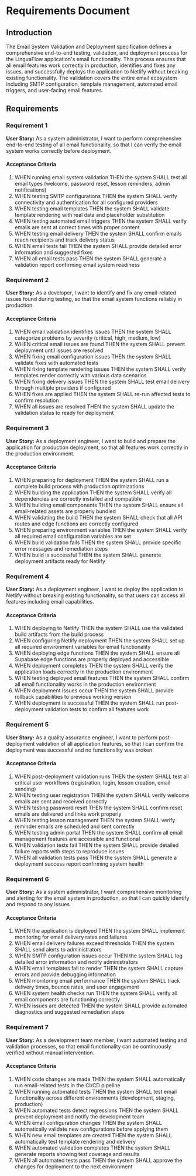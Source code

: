 # Requirements Document

## Introduction

The Email System Validation and Deployment specification defines a comprehensive end-to-end testing, validation, and deployment process for the LinguaFlow application's email functionality. This process ensures that all email features work correctly in production, identifies and fixes any issues, and successfully deploys the application to Netlify without breaking existing functionality. The validation covers the entire email ecosystem including SMTP configuration, template management, automated email triggers, and user-facing email features.

## Requirements

### Requirement 1

**User Story:** As a system administrator, I want to perform comprehensive end-to-end testing of all email functionality, so that I can verify the email system works correctly before deployment.

#### Acceptance Criteria

1. WHEN running email system validation THEN the system SHALL test all email types (welcome, password reset, lesson reminders, admin notifications)
2. WHEN testing SMTP configurations THEN the system SHALL verify connectivity and authentication for all configured providers
3. WHEN testing email templates THEN the system SHALL validate template rendering with real data and placeholder substitution
4. WHEN testing automated email triggers THEN the system SHALL verify emails are sent at correct times with proper content
5. WHEN testing email delivery THEN the system SHALL confirm emails reach recipients and track delivery status
6. WHEN email tests fail THEN the system SHALL provide detailed error information and suggested fixes
7. WHEN all email tests pass THEN the system SHALL generate a validation report confirming email system readiness

### Requirement 2

**User Story:** As a developer, I want to identify and fix any email-related issues found during testing, so that the email system functions reliably in production.

#### Acceptance Criteria

1. WHEN email validation identifies issues THEN the system SHALL categorize problems by severity (critical, high, medium, low)
2. WHEN critical email issues are found THEN the system SHALL prevent deployment until issues are resolved
3. WHEN fixing email configuration issues THEN the system SHALL validate fixes with automated tests
4. WHEN fixing template rendering issues THEN the system SHALL verify templates render correctly with various data scenarios
5. WHEN fixing delivery issues THEN the system SHALL test email delivery through multiple providers if configured
6. WHEN fixes are applied THEN the system SHALL re-run affected tests to confirm resolution
7. WHEN all issues are resolved THEN the system SHALL update the validation status to ready for deployment

### Requirement 3

**User Story:** As a deployment engineer, I want to build and prepare the application for production deployment, so that all features work correctly in the production environment.

#### Acceptance Criteria

1. WHEN preparing for deployment THEN the system SHALL run a complete build process with production optimizations
2. WHEN building the application THEN the system SHALL verify all dependencies are correctly installed and compatible
3. WHEN building email components THEN the system SHALL ensure all email-related assets are properly bundled
4. WHEN validating the build THEN the system SHALL check that all API routes and edge functions are correctly configured
5. WHEN preparing environment variables THEN the system SHALL verify all required email configuration variables are set
6. WHEN build validation fails THEN the system SHALL provide specific error messages and remediation steps
7. WHEN build is successful THEN the system SHALL generate deployment artifacts ready for Netlify

### Requirement 4

**User Story:** As a deployment engineer, I want to deploy the application to Netlify without breaking existing functionality, so that users can access all features including email capabilities.

#### Acceptance Criteria

1. WHEN deploying to Netlify THEN the system SHALL use the validated build artifacts from the build process
2. WHEN configuring Netlify deployment THEN the system SHALL set up all required environment variables for email functionality
3. WHEN deploying edge functions THEN the system SHALL ensure all Supabase edge functions are properly deployed and accessible
4. WHEN deployment completes THEN the system SHALL verify the application loads correctly in the production environment
5. WHEN testing deployed email features THEN the system SHALL confirm all email functionality works in the production environment
6. WHEN deployment issues occur THEN the system SHALL provide rollback capabilities to previous working version
7. WHEN deployment is successful THEN the system SHALL run post-deployment validation tests to confirm all features work

### Requirement 5

**User Story:** As a quality assurance engineer, I want to perform post-deployment validation of all application features, so that I can confirm the deployment was successful and no functionality was broken.

#### Acceptance Criteria

1. WHEN post-deployment validation runs THEN the system SHALL test all critical user workflows (registration, login, lesson creation, email sending)
2. WHEN testing user registration THEN the system SHALL verify welcome emails are sent and received correctly
3. WHEN testing password reset THEN the system SHALL confirm reset emails are delivered and links work properly
4. WHEN testing lesson management THEN the system SHALL verify reminder emails are scheduled and sent correctly
5. WHEN testing admin portal THEN the system SHALL confirm all email management features are accessible and functional
6. WHEN validation tests fail THEN the system SHALL provide detailed failure reports with steps to reproduce issues
7. WHEN all validation tests pass THEN the system SHALL generate a deployment success report confirming system health

### Requirement 6

**User Story:** As a system administrator, I want comprehensive monitoring and alerting for the email system in production, so that I can quickly identify and respond to any issues.

#### Acceptance Criteria

1. WHEN the application is deployed THEN the system SHALL implement monitoring for email delivery rates and failures
2. WHEN email delivery failures exceed thresholds THEN the system SHALL send alerts to administrators
3. WHEN SMTP configuration issues occur THEN the system SHALL log detailed error information and notify administrators
4. WHEN email templates fail to render THEN the system SHALL capture errors and provide debugging information
5. WHEN monitoring email performance THEN the system SHALL track delivery times, bounce rates, and user engagement
6. WHEN system health checks run THEN the system SHALL verify all email components are functioning correctly
7. WHEN issues are detected THEN the system SHALL provide automated diagnostics and suggested remediation steps

### Requirement 7

**User Story:** As a development team member, I want automated testing and validation processes, so that email functionality can be continuously verified without manual intervention.

#### Acceptance Criteria

1. WHEN code changes are made THEN the system SHALL automatically run email-related tests in the CI/CD pipeline
2. WHEN running automated tests THEN the system SHALL test email functionality across different environments (development, staging, production)
3. WHEN automated tests detect regressions THEN the system SHALL prevent deployment and notify the development team
4. WHEN email configuration changes THEN the system SHALL automatically validate new configurations before applying them
5. WHEN new email templates are created THEN the system SHALL automatically test template rendering and delivery
6. WHEN automated validation completes THEN the system SHALL generate reports showing test coverage and results
7. WHEN all automated tests pass THEN the system SHALL approve the changes for deployment to the next environment